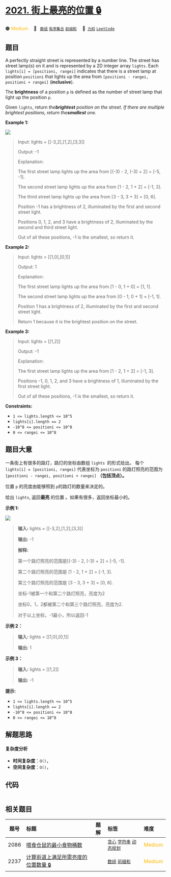 # [2021. 街上最亮的位置 🔒](https://2xiao.github.io/leetcode-js/problem/2021.html)

🟠 <font color=#ffb800>Medium</font>&emsp; 🔖&ensp; [`数组`](/tag/array.md) [`有序集合`](/tag/ordered-set.md) [`前缀和`](/tag/prefix-sum.md)&emsp; 🔗&ensp;[`力扣`](https://leetcode.cn/problems/brightest-position-on-street) [`LeetCode`](https://leetcode.com/problems/brightest-position-on-street)

## 题目

A perfectly straight street is represented by a number line. The street has
street lamp(s) on it and is represented by a 2D integer array `lights`. Each
`lights[i] = [positioni, rangei]` indicates that there is a street lamp at
position `positioni` that lights up the area from `[positioni - rangei,
positioni + rangei]` (**inclusive**).

The **brightness** of a position `p` is defined as the number of street lamp
that light up the position `p`.

Given `lights`, return _the**brightest** position on the_ _street. If there
are multiple brightest positions, return the**smallest** one._



**Example 1:**

![](https://fastly.jsdelivr.net/gh/doocs/leetcode@main/solution/2000-2099/2021.Brightest%20Position%20on%20Street/images/image-20210928155140-1.png)

> Input: lights = [[-3,2],[1,2],[3,3]]
> 
> Output: -1
> 
> Explanation:
> 
> The first street lamp lights up the area from [(-3) - 2, (-3) + 2] = [-5, -1].
> 
> The second street lamp lights up the area from [1 - 2, 1 + 2] = [-1, 3].
> 
> The third street lamp lights up the area from [3 - 3, 3 + 3] = [0, 6].
> 
> 
> 
> Position -1 has a brightness of 2, illuminated by the first and second street light.
> 
> Positions 0, 1, 2, and 3 have a brightness of 2, illuminated by the second and third street light.
> 
> Out of all these positions, -1 is the smallest, so return it.
> 
> 

**Example 2:**

> Input: lights = [[1,0],[0,1]]
> 
> Output: 1
> 
> Explanation:
> 
> The first street lamp lights up the area from [1 - 0, 1 + 0] = [1, 1].
> 
> The second street lamp lights up the area from [0 - 1, 0 + 1] = [-1, 1].
> 
> 
> 
> Position 1 has a brightness of 2, illuminated by the first and second street light.
> 
> Return 1 because it is the brightest position on the street.

**Example 3:**

> Input: lights = [[1,2]]
> 
> Output: -1
> 
> Explanation:
> 
> The first street lamp lights up the area from [1 - 2, 1 + 2] = [-1, 3].
> 
> 
> 
> Positions -1, 0, 1, 2, and 3 have a brightness of 1, illuminated by the first street light.
> 
> Out of all these positions, -1 is the smallest, so return it.

**Constraints:**

  * `1 <= lights.length <= 10^5`
  * `lights[i].length == 2`
  * `-10^8 <= positioni <= 10^8`
  * `0 <= rangei <= 10^8`


## 题目大意

一条街上有很多的路灯，路灯的坐标由数组 `lights `的形式给出。 每个 `lights[i] = [positioni, rangei]` 代表坐标为
`positioni` 的路灯照亮的范围为 `[positioni - rangei, positioni + rangei]` **（包括顶点）。**

位置 `p` 的亮度由能够照到 `p`的路灯的数量来决定的。

给出 `lights`, 返回**最亮** 的位置 。如果有很多，返回坐标最小的。



**示例 1:**

![](https://fastly.jsdelivr.net/gh/doocs/leetcode@main/solution/2000-2099/2021.Brightest%20Position%20on%20Street/images/image-20210928155140-1.png)

> 
> 
> 
> 
> 
> **输入:** lights = [[-3,2],[1,2],[3,3]]
> 
> **输出:** -1
> 
> **解释:**
> 
> 第一个路灯照亮的范围是[(-3) - 2, (-3) + 2] = [-5, -1].
> 
> 第二个路灯照亮的范围是 [1 - 2, 1 + 2] = [-1, 3].
> 
> 第三个路灯照亮的范围是 [3 - 3, 3 + 3] = [0, 6].
> 
> 
> 
> 坐标-1被第一个和第二个路灯照亮，亮度为2
> 
> 坐标0，1，2都被第二个和第三个路灯照亮，亮度为2.
> 
> 对于以上坐标，-1最小，所以返回-1

**示例 2：**

> 
> 
> 
> 
> 
> **输入:** lights = [[1,0],[0,1]]
> 
> **输出:** 1
> 
> 

**示例 3：**

> 
> 
> 
> 
> 
> **输入:** lights = [[1,2]]
> 
> **输出:** -1
> 
> 



**提示:**

  * `1 <= lights.length <= 10^5`
  * `lights[i].length == 2`
  * `-10^8 <= positioni <= 10^8`
  * `0 <= rangei <= 10^8`


## 解题思路

#### 复杂度分析

- **时间复杂度**：`O()`，
- **空间复杂度**：`O()`，

## 代码

```javascript

```

## 相关题目

<!-- prettier-ignore -->
| 题号 | 标题 | 题解 | 标签 | 难度 |
| :------: | :------ | :------: | :------ | :------ |
| 2086 | [喂食仓鼠的最小食物桶数](https://leetcode.com/problems/minimum-number-of-food-buckets-to-feed-the-hamsters) |  |  [`贪心`](/tag/greedy.md) [`字符串`](/tag/string.md) [`动态规划`](/tag/dynamic-programming.md) | <font color=#ffb800>Medium</font> |
| 2237 | [计算街道上满足所需亮度的位置数量 🔒](https://leetcode.com/problems/count-positions-on-street-with-required-brightness) |  |  [`数组`](/tag/array.md) [`前缀和`](/tag/prefix-sum.md) | <font color=#ffb800>Medium</font> |